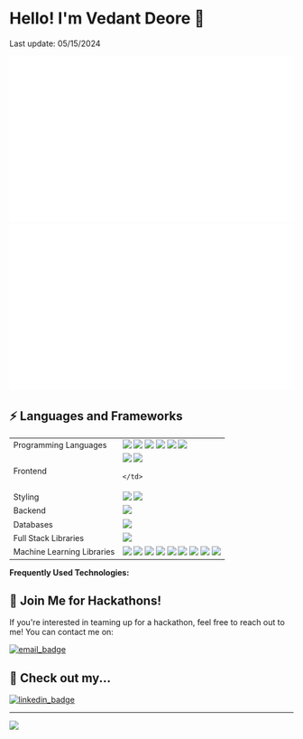 # Hello! I'm Vedant Deore 👋
Last update: 05/15/2024

![](https://github.com/VedantDeore/stats/blob/master/generated/overview.svg)
![](https://github.com/VedantDeore/stats/blob/master/generated/languages.svg)

## ⚡ Languages and Frameworks
<table>
  <tr>
    <td>Programming Languages</td>
    <td>
      <img src="https://img.shields.io/badge/C-%2300599C.svg?style=flat-square&logo=c&logoColor=white"/>
      <img src="https://img.shields.io/badge/C++-%2300599C.svg?style=flat-square&logo=c%2B%2B&logoColor=white"/>
      <img src="https://img.shields.io/badge/Java-%23ED8B00.svg?style=flat-square&logo=openjdk&logoColor=white"/>
      <img src="https://img.shields.io/badge/Python-3670A0?style=flat-square&logo=python&logoColor=ffdd54"/>
      <img src="https://img.shields.io/badge/JavaScript-%23323330.svg?style=flat-square&logo=javascript&logoColor=%23F7DF1E"/>
<!--       <img src="https://img.shields.io/badge/Dart-0175C2.svg?style=flat-square&logo=dart&logoColor=white"/> -->
      <img src="https://img.shields.io/badge/typescript-%23007ACC.svg?style=flat-square&logo=typescript&logoColor=white"/>
<!--       <img src="https://img.shields.io/badge/Haskell-%235D4F7A.svg?style=flat-square&logo=haskell&logoColor=white"/> -->
    </td>
  </tr>
  <tr>
    <td>Frontend</td>
    <td>
      <img src="https://img.shields.io/badge/React-%2320232a.svg?style=flat-square&logo=react&logoColor=%2361DAFB"/>
<!--       <img src="https://img.shields.io/badge/Vite-%23646CFF.svg?style=flat-square&logo=vite&logoColor=white"/> -->
<!--       <img src="https://img.shields.io/badge/Next.js-000000?style=flat-square&logo=next.js&logoColor=white"/> -->
<!--       <img src="https://img.shields.io/badge/Gatsby-%23663399.svg?style=flat-square&logo=gatsby&logoColor=white"/> -->
<!--       <img src="https://img.shields.io/badge/Vue.js-%2335495e.svg?style=flat-square&logo=vuedotjs&logoColor=%234FC08D"/> -->
<!--       <img src="https://img.shields.io/badge/Nuxt.js-00C58E.svg?style=flat-square&logo=nuxtdotjs&logoColor=white"/> -->
      <img src="https://img.shields.io/badge/HTML5-%23E34F26.svg?style=flat-square&logo=html5&logoColor=white"/>
      
    </td>
  </tr>
  <tr>
    <td>Styling</td>
    <td>
      <img src="https://img.shields.io/badge/Tailwind-38B2AC.svg?style=flat-square&logo=tailwind-css&logoColor=white"/>
<!--       <img src="https://img.shields.io/badge/MaterialUI-0081CB.svg?style=flat-square&logo=MUI&logoColor=white"/> -->
      <img src="https://img.shields.io/badge/CSS3-%231572B6.svg?style=flat-square&logo=css3&logoColor=white"/>
    </td>
  </tr>
  <tr>
    <td>Backend</td>
    <td>
<!--       <img src="https://img.shields.io/badge/express.js-%23404d59.svg?style=flat-square&logo=express&logoColor=%2361DAFB"> -->
      <img src="https://img.shields.io/badge/Flask-%23000000.svg?style=flat-square&logo=flask&logoColor=white"/>
<!--       <img src="https://img.shields.io/badge/FastAPI-009688?style=flat-square&logo=fastapi&logoColor=white"/> -->
    </td>
  </tr>
  <tr>
    <td>Databases</td>
    <td>
<!--       <img src="https://img.shields.io/badge/Firebase-%23039BE5.svg?style=flat-square&logo=firebase"/> -->
      <img src="https://img.shields.io/badge/PostgreSQL-%23336791.svg?style=flat-square&logo=postgresql&logoColor=white"/>
<!--       <img src="https://img.shields.io/badge/Milvus-34A167?style=flat-square&logo=milvus&logoColor=white"/> -->
    </td>
  </tr>
  <tr>
    <td>Full Stack Libraries</td>
    <td>
<!--       <img src="https://img.shields.io/badge/Socket.IO-%23010101.svg?style=flat-square&logo=socketdotio&logoColor=white"/> -->
<!--       <img src="https://img.shields.io/badge/React%20Testing%20Library-%23CC6699.svg?style=flat-square&logo=testing-library&logoColor=white"/> -->
<!--       <img src="https://img.shields.io/badge/Jest-C21325?style=flat-square&logo=jest&logoColor=white"/> -->
      <img src="https://img.shields.io/badge/OpenAPI-6BA539?style=flat-square&logo=openapi-initiative&logoColor=white"/>
    </td>
  </tr>
  <tr>
    <td>Machine Learning Libraries</td>
    <td>
      <img src="https://img.shields.io/badge/Keras-D00000.svg?style=flat-square&logo=keras&logoColor=white"/>
      <img src="https://img.shields.io/badge/TensorFlow-%23FF6F00.svg?style=flat-square&logo=tensorflow&logoColor=white"/>
      <img src="https://img.shields.io/badge/OpenCV-%235C3EE8.svg?style=flat-square&logo=opencv&logoColor=white"/>
      <img src="https://img.shields.io/badge/Pandas-150458?style=flat-square&logo=pandas&logoColor=white"/>
      <img src="https://img.shields.io/badge/Numpy-013243?style=flat-square&logo=numpy&logoColor=white"/>
      <img src="https://img.shields.io/badge/Seaborn-4C4C4C?style=flat-square&logo=seaborn&logoColor=white"/>
      <img src="https://img.shields.io/badge/Scikit%20Learn-F7931E.svg?style=flat-square&logo=scikit-learn&logoColor=white"/>
      <img src="https://img.shields.io/badge/D3.js-F9A03C.svg?style=flat-square&logo=d3dotjs&logoColor=white"/>
      <img src="https://img.shields.io/badge/Matplotlib-013220?style=flat-square&logo=matplotlib&logoColor=white"/>
     </td>
  </tr>
</table>


**Frequently Used Technologies:**
<!--
![React Badge](https://img.shields.io/badge/React-20232A?style=flat-square&logo=react&logoColor=61DAFB)
![Next.js Badge](https://img.shields.io/badge/Next.js-000000?style=flat-square&logo=next.js&logoColor=white)
![FastAPI Badge](https://img.shields.io/badge/FastAPI-009688?style=flat-square&logo=fastapi&logoColor=white)
![TensorFlow Badge](https://img.shields.io/badge/TensorFlow-FF6F00?style=flat-square&logo=tensorflow&logoColor=white)
![Python Badge](https://img.shields.io/badge/Python-3776AB?style=flat-square&logo=python&logoColor=yellow)
![Node.js Badge](https://img.shields.io/badge/Node.js-43853D?style=flat-square&logo=node.js&logoColor=white)

-->
## 🤝 Join Me for Hackathons!
If you're interested in teaming up for a hackathon, feel free to reach out to me! You can contact me on:

[![email_badge]](mailto:vedant.deore22@vit.edu)

<!-- Badges -->
[email_badge]: https://img.shields.io/badge/Email-D14836?style=flat-square&logo=gmail&logoColor=white
[discord_badge]: https://img.shields.io/badge/Discord-7289DA?style=flat-square&logo=discord&logoColor=white

## 👀 Check out my...

[![linkedin_badge]](https://linkedin.com/in/vedantdeore)

<!-- Badges -->
[portfolio_badge]: https://img.shields.io/badge/Portfolio%20Website-%230077B5.svg?style=flat-square&logo=buffer&logoColor=white
[linkedin_badge]: https://img.shields.io/badge/LinkedIn-%230077B5.svg?style=flat-square&logo=linkedin&logoColor=white


<!-- <h1 align="center">Hi <img src="https://media.giphy.com/media/hvRJCLFzcasrR4ia7z/giphy.gif" width="35">, I'm Vedant Deore</h1>
<h3 align="center">A passionate developer from India</h3>
<!-- - 👋 Hi, I’m @VedantDeore
- 👀 I’m interested in ...
- 🌱 I’m currently learning ...
- 💞️ I’m looking to collaborate on ...
- 📫 How to reach me ...
- 😄 Pronouns: ...
- ⚡ Fun fact: ... ---

- 🌱 I’m currently learning **AI/ML**

- 👨‍💻 Visit my Projects at [REPOSITORY](https://repository21.netlify.app/](https://github.com/VedantDeore?tab=repositories))

- 📫 How to reach me **vedantdeore45@gmail.com**

## 🤝 Join Me for Projects!
If you're interested in teaming up for a project, feel free to reach out to me! You can contact me on:

[![LinkedIn](https://img.shields.io/badge/LinkedIn-%230077B5.svg?logo=linkedin&logoColor=white)](https://linkedin.com/in/vedantdeore) 
[![email_badge]](vedant.deore22@vit.edu)

<!-- Badges --
[email_badge]: https://img.shields.io/badge/Email-D14836?style=flat-square&logo=gmail&logoColor=white
[discord_badge]: https://img.shields.io/badge/Discord-7289DA?style=flat-square&logo=discord&logoColor=white

# 💻 Tech Stack:
![C](https://img.shields.io/badge/c-%2300599C.svg?style=for-the-badge&logo=c&logoColor=white) ![Java](https://img.shields.io/badge/java-%23ED8B00.svg?style=for-the-badge&logo=openjdk&logoColor=white) ![JavaScript](https://img.shields.io/badge/javascript-%23323330.svg?style=for-the-badge&logo=javascript&logoColor=%23F7DF1E) ![Python](https://img.shields.io/badge/python-3670A0?style=for-the-badge&logo=python&logoColor=ffdd54) ![HTML5](https://img.shields.io/badge/html5-%23E34F26.svg?style=for-the-badge&logo=html5&logoColor=white) ![Anaconda](https://img.shields.io/badge/Anaconda-%2344A833.svg?style=for-the-badge&logo=anaconda&logoColor=white) ![Bootstrap](https://img.shields.io/badge/bootstrap-%238511FA.svg?style=for-the-badge&logo=bootstrap&logoColor=white) ![Django](https://img.shields.io/badge/django-%23092E20.svg?style=for-the-badge&logo=django&logoColor=white) ![Flask](https://img.shields.io/badge/flask-%23000.svg?style=for-the-badge&logo=flask&logoColor=white) ![OpenCV](https://img.shields.io/badge/opencv-%23white.svg?style=for-the-badge&logo=opencv&logoColor=white) ![TailwindCSS](https://img.shields.io/badge/tailwindcss-%2338B2AC.svg?style=for-the-badge&logo=tailwind-css&logoColor=white) ![MySQL](https://img.shields.io/badge/mysql-4479A1.svg?style=for-the-badge&logo=mysql&logoColor=white) ![MongoDB](https://img.shields.io/badge/MongoDB-%234ea94b.svg?style=for-the-badge&logo=mongodb&logoColor=white) ![Canva](https://img.shields.io/badge/Canva-%2300C4CC.svg?style=for-the-badge&logo=Canva&logoColor=white) ![Figma](https://img.shields.io/badge/figma-%23F24E1E.svg?style=for-the-badge&logo=figma&logoColor=white) ![Matplotlib](https://img.shields.io/badge/Matplotlib-%23ffffff.svg?style=for-the-badge&logo=Matplotlib&logoColor=black) ![NumPy](https://img.shields.io/badge/numpy-%23013243.svg?style=for-the-badge&logo=numpy&logoColor=white) ![Pandas](https://img.shields.io/badge/pandas-%23150458.svg?style=for-the-badge&logo=pandas&logoColor=white) ![scikit-learn](https://img.shields.io/badge/scikit--learn-%23F7931E.svg?style=for-the-badge&logo=scikit-learn&logoColor=white) ![TensorFlow](https://img.shields.io/badge/TensorFlow-%23FF6F00.svg?style=for-the-badge&logo=TensorFlow&logoColor=white) ![Git](https://img.shields.io/badge/git-%23F05033.svg?style=for-the-badge&logo=git&logoColor=white) ![Arduino](https://img.shields.io/badge/-Arduino-00979D?style=for-the-badge&logo=Arduino&logoColor=white) ![Chart.js](https://img.shields.io/badge/chart.js-F5788D.svg?style=for-the-badge&logo=chart.js&logoColor=white) ![Insomnia](https://img.shields.io/badge/Insomnia-black?style=for-the-badge&logo=insomnia&logoColor=5849BE) ![jQuery](https://img.shields.io/badge/jquery-%230769AD.svg?style=for-the-badge&logo=jquery&logoColor=white) ![R](https://img.shields.io/badge/r-%23276DC3.svg?style=for-the-badge&logo=r&logoColor=white) ![PHP](https://img.shields.io/badge/php-%23777BB4.svg?style=for-the-badge&logo=php&logoColor=white) ![CSS3](https://img.shields.io/badge/css3-%231572B6.svg?style=for-the-badge&logo=css3&logoColor=white)
# 📊 GitHub Stats:
![](https://github-readme-stats.vercel.app/api?username=vedantdeore&theme=dark&hide_border=false&include_all_commits=false&count_private=false)<br/>
![](https://github-readme-streak-stats.herokuapp.com/?user=vedantdeore&theme=dark&hide_border=false)<br/>
![](https://github-readme-stats.vercel.app/api/top-langs/?username=vedantdeore&theme=dark&hide_border=false&include_all_commits=false&count_private=false&layout=compact)

### ✍️ Random Dev Quote
![](https://quotes-github-readme.vercel.app/api?type=horizontal&theme=dark)
-->
---
[![](https://visitcount.itsvg.in/api?id=vedantdeore&icon=0&color=0)](https://visitcount.itsvg.in)

<!-- Proudly created with GPRM ( https://gprm.itsvg.in ) -->


<!---
VedantDeore/VedantDeore is a ✨ special ✨ repository because its `README.md` (this file) appears on your GitHub profile.
You can click the Preview link to take a look at your changes.
--->
